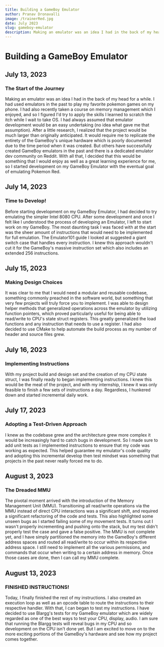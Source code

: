 ```yaml
---
title: Building a GameBoy Emulator
author: Pranav Dronavalli
image: /trainerRed.jpg
date: July 2023
slug: gameboy-emulator
description: Making an emulator was an idea I had in the back of my head for a while. I had used emulators in the past to play my favorite pokemon games on my phone. I had also recently taken a course on memory management
---
```


# Building a GameBoy Emulator

## July 13, 2023

### The Start of the Journey

Making an emulator was an idea I had in the back of my head for a while. I had used emulators in the past to play my favorite pokemon games on my phone. I had also recently taken a course on memory management which I enjoyed, and so I figured I'd try to apply the skills I learned to scratch the itch while I wait to take OS. I had always assumed that emulator development would be an easy undertaking (no idea what gave me that assumption). After a little research, I realized that the project would be much larger than originally anticipated. It would require me to replicate the entirety of the GameBoy's unique hardware which is poorly documented due to the time period when it was created. But others have successfully created GameBoy emulators in the past and there is a dedicated emulator dev community on Reddit. With all that, I decided that this would be something that I would enjoy as well as a great learning experience for me, so I started development on my GameBoy Emulator with the eventual goal of emulating Pokemon Red.

## July 14, 2023

### Time to Develop!

Before starting development on my GameBoy Emulator, I had decided to try emulating the simpler Intel 8080 CPU. After some development and once I felt like I understood the process of developing an Emulator, I left to start work on my GameBoy. The most daunting task I was faced with at the start was the sheer amount of instructions that would need to be implemented for full emulation. The Emulator101 guide I looked at suggested a giant switch case that handles every instruction. I knew this approach wouldn't cut it for the GameBoy's massive instruction set which also includes an extended 256 instructions.

## July 15, 2023

### Making Design Choices

It was clear to me that I would need a modular and reusable codebase, something commonly preached in the software world, but something that very few projects will truly force you to implement. I was able to design helper methods that generalized operations across the emulator by utilizing function pointers, which proved particularly useful for being able to read/write to CPU's state struct registers. This greatly generalized the load functions and any instruction that needs to use a register. I had also decided to use CMake to help automate the build process as my number of header and source files grew.

## July 16, 2023

### Implementing Instructions

With my project build and design set and the creation of my CPU state struct, I was finally ready to began implementing instructions. I knew this would be the meat of the project, and with my internship, I knew it was only feasible to finish a few sets of instructions a day. Regardless, I hunkered down and started incremental daily work.

## July 17, 2023

### Adopting a Test-Driven Approach

I knew as the codebase grew and the architecture grew more complex it would be increasingly hard to catch bugs in development. So I made sure to add unit tests as I implemented instructions to ensure that my code was working as expected. This helped guarantee my emulator's code quality and adopting this incremental develop then test mindset was something that projects in the past never really forced me to do.

## August 3, 2023

### The Dreaded MMU

The pivotal moment arrived with the introduction of the Memory Management Unit (MMU). Transitioning all read/write operations via the MMU instead of direct CPU interactions was a significant shift, and required a significant refactoring of the code and tests. This also highlighted some unseen bugs as I started failing some of my movement tests. It turns out I wasn't properly incrementing and pushing onto the stack, but my test didn't properly test the case and gave a false positive. The MMU is not complete yet, and I have simply partitioned the memory into the GameBoy's different address spaces and routed all read/write to occur within its respective address space. I still need to implement all the various permissions, and commands that occur when writing to a certain address in memory. Once those cases are done, then I can call my MMU complete.

## August 13, 2023

### FINISHED INSTRUCTIONS!

Today, I finally finished the rest of my instructions. I also created an execution loop as well as an opcode table to route the instructions to their respective handler. With that, I can began to test my instructions. I have decided to use Blargg's tests for my GameBoy emulator which are widely regarded as one of the best ways to test your CPU, display, audio. I am sure that running the Blargg tests will reveal bugs in my CPU and so development on the CPU isn't done yet. But I am excited to move on to the more exciting portions of the GameBoy's hardware and see how my project comes together.
